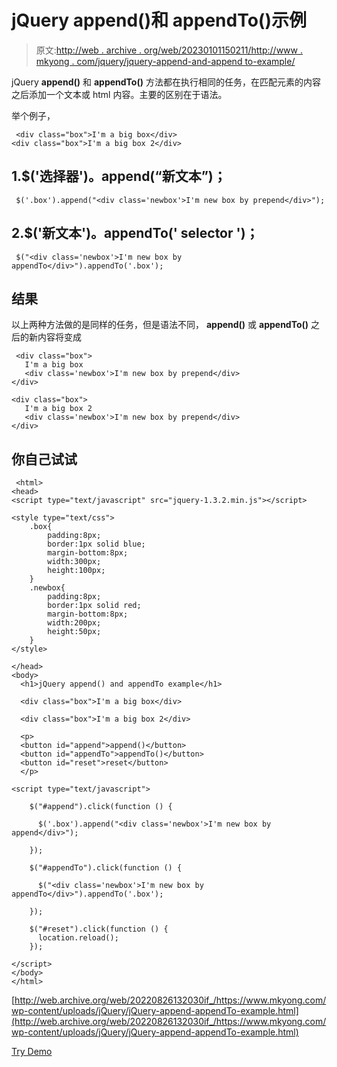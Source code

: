 # jQuery append()和 appendTo()示例

> 原文:[http://web . archive . org/web/20230101150211/http://www . mkyong . com/jquery/jquery-append-and-append to-example/](http://web.archive.org/web/20230101150211/http://www.mkyong.com/jquery/jquery-append-and-appendto-example/)

jQuery **append()** 和 **appendTo()** 方法都在执行相同的任务，在匹配元素的内容之后添加一个文本或 html 内容。主要的区别在于语法。

举个例子，

```
 <div class="box">I'm a big box</div>
<div class="box">I'm a big box 2</div> 
```

## 1.$('选择器')。append(“新文本”)；

```
 $('.box').append("<div class='newbox'>I'm new box by prepend</div>"); 
```

## 2.$('新文本')。appendTo(' selector ')；

```
 $("<div class='newbox'>I'm new box by appendTo</div>").appendTo('.box'); 
```

## 结果

以上两种方法做的是同样的任务，但是语法不同， **append()** 或 **appendTo()** 之后的新内容将变成

```
 <div class="box">
   I'm a big box
   <div class='newbox'>I'm new box by prepend</div>
</div>

<div class="box">
   I'm a big box 2
   <div class='newbox'>I'm new box by prepend</div>
</div> 
```

## 你自己试试

```
 <html>
<head>
<script type="text/javascript" src="jquery-1.3.2.min.js"></script>

<style type="text/css">
	.box{
		padding:8px;
		border:1px solid blue;
		margin-bottom:8px;
		width:300px;
		height:100px;
	}
	.newbox{
		padding:8px;
		border:1px solid red;
		margin-bottom:8px;
		width:200px;
		height:50px;
	}
</style>

</head>
<body>
  <h1>jQuery append() and appendTo example</h1>

  <div class="box">I'm a big box</div>

  <div class="box">I'm a big box 2</div>

  <p>
  <button id="append">append()</button>
  <button id="appendTo">appendTo()</button>
  <button id="reset">reset</button>
  </p>

<script type="text/javascript">

    $("#append").click(function () {

	  $('.box').append("<div class='newbox'>I'm new box by append</div>");

    });

	$("#appendTo").click(function () {

	  $("<div class='newbox'>I'm new box by appendTo</div>").appendTo('.box');

    });

	$("#reset").click(function () {
	  location.reload();
    });

</script>
</body>
</html> 
```

[http://web.archive.org/web/20220826132030if_/https://www.mkyong.com/wp-content/uploads/jQuery/jQuery-append-appendTo-example.html](http://web.archive.org/web/20220826132030if_/https://www.mkyong.com/wp-content/uploads/jQuery/jQuery-append-appendTo-example.html)

[Try Demo](http://web.archive.org/web/20220826132030/http://www.mkyong.com/wp-content/uploads/jQuery/jQuery-append-appendTo-example.html)<input type="hidden" id="mkyong-current-postId" value="5141">